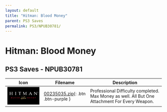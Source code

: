 ```yaml
---
layout: default
title: "Hitman: Blood Money"
parent: PS3 Saves
permalink: PS3/NPUB30781/
---
```

# Hitman: Blood Money

## PS3 Saves - NPUB30781

| Icon | Filename | Description |
|------|----------|-------------|
| ![Hitman: Blood Money](ICON0.PNG) | [00235035.zip](00235035.zip){: .btn .btn-purple } | Professional Difficulty completed. Max Money as well. All But One Attachment For Every Weapon. |
